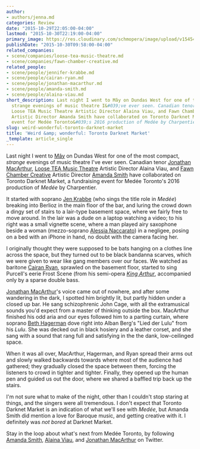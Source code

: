 ```yaml
---
author:
- authors/jenna.md
categories: Review
date: "2015-10-29T22:05:00-04:00"
lastmod: "2015-10-30T22:19:00-04:00"
primary_image: https://res.cloudinary.com/schmopera/image/upload/v1545409169/media/webhook-uploads/1446174947386/10-15-29---505-DundasSquare.jpg.jpg
publishDate: "2015-10-30T09:58:00-04:00"
related_companies:
- scene/companies/loose-tea-music-theatre.md
- scene/companies/fawn-chamber-creative.md
related_people:
- scene/people/jennifer-krabbe.md
- scene/people/cairan-ryan.md
- scene/people/jonathan-macarthur.md
- scene/people/amanda-smith.md
- scene/people/alaina-viau.md
short_description: Last night I went to Mây on Dundas West for one of the most compact,
  strange evenings of music theatre I&#039;ve ever seen. Canadian tenor Jonathan MacArthur,
  Loose TEA Music Theatre Artistic Director Alaina Viau, and Fawn Chamber Creative
  Artistic Director Amanda Smith have collaborated on Toronto Darknet Market, a fundraising
  event for Medée Toronto&#039;s 2016 production of Medée by Charpentier.
slug: weird-wonderful-toronto-darknet-market
title: 'Weird &amp; wonderful: Toronto Darknet Market'
_template: article_single
---
```


Last night I went to [Mây](http://www.maytoronto.com/) on Dundas West for one of the most compact, *strange* evenings of music theatre I've ever seen. Canadian tenor [Jonathan MacArthur](/scene/people/jonathan-macarthur/), [Loose TEA Music Theatre](/scene/companies/loose-tea-music-theatre/) Artistic Director Alaina Viau, and [Fawn Chamber Creative](/scene/companies/fawn-chamber-collective/) Artistic Director [Amanda Smith](/scene/people/amanda-smith/) have collaborated on Toronto Darknet Market, a fundraising event for Medée Toronto's 2016 production of *Medée* by Charpentier.

It started with soprano [Jen Krabbe](/scene/people/jen-krabbe/) (who sings the title role in *Medée*) breaking into Berlioz in the main floor of the bar, and luring the crowd down a dingy set of stairs to a lair-type basement space, where we fairly free to move around. In the lair was a dude on a laptop watching a video; to his right was a small vignette scene, where a man played airy saxophone beside a woman (mezzo-soprano [Alessia Naccarato](https://twitter.com/alinaccs)) in a negligee, posing on a bed with an iPhone in hand, no doubt with the camera facing her. 

I originally thought they were supposed to be bats hanging on a clothes line across the space, but they turned out to be black bandanna scarves, which we were given to wear like gang members over our faces. We watched as baritone [Cairan Ryan](/scene/people/cairan-ryan/), sprawled on the basement floor, started to sing Purcell's eerie Frost Scene (from his semi-opera [*King Arthur*](https://en.wikipedia.org/wiki/King_Arthur_(opera)), accompanied only by a sparse double bass.

[Jonathan MacArthur](/scene/people/jonathan-macarthur/)'s voice came out of nowhere, and after some wandering in the dark, I spotted him brightly lit, but partly hidden under a closed up bar. He sang schizophrenic John Cage, with all the extramusical sounds you'd expect from a master of thinking outside the box. MacArthur finished his odd aria and our eyes followed him to a parting curtain, where soprano [Beth Hagerman](/scene/people/beth-hagerman/) dove right into Alban Berg's "Lied der Lulu" from his *Lulu*. She was decked out in black hosiery and a leather corset, and she sang with a sound that rang full and satisfying in the the dank, low-ceilinged space.

When it was all over, MacArthur, Hagerman, and Ryan spread their arms out and slowly walked backwards towards where most of the audience had gathered; they gradually closed the space between them, forcing the listeners to crowd in tighter and tighter. Finally, they opened up the human pen and guided us out the door, where we shared a baffled trip back up the stairs.

I'm not sure what to make of the night, other than I couldn't stop staring at things, and the singers were all tremendous. I don't expect that Toronto Darknet Market is an indication of what we'll see with *Medée*, but Amanda Smith did mention a love for Baroque music, and getting creative with it. I definitely was *not bored* at Darknet Market.

Stay in the loop about what's next from Medée Toronto, by following [Amanda Smith](https://twitter.com/AmandaOnStage), [Alaina Viau](https://twitter.com/AlainaViau), and [Jonathan MacArthur](https://twitter.com/jrusmac) on Twitter.
